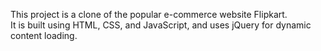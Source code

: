 This project is a clone of the popular e-commerce website Flipkart. <br>It is built using HTML, CSS, and JavaScript, and uses jQuery for dynamic content loading.

